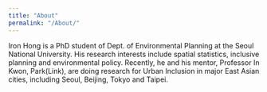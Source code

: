 ```yaml
---
title: "About"
permalink: "/About/"
---
```


Iron Hong is a PhD student of Dept. of Environmental Planning at the Seoul National University. 
His research interests include spatial statistics, inclusive planning and environmental policy. 
Recently, he and his mentor, Professor In Kwon, Park(Link), are doing research for Urban Inclusion in major East Asian cities, 
including Seoul, Beijing, Tokyo and Taipei.
